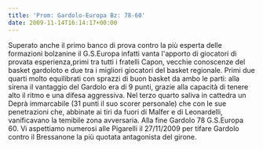 ```yaml
---
title: 'Prom: Gardolo-Europa Bz: 78-60'
date: 2009-11-14T16:14:17+00:00
---
```

Superato anche il primo banco di prova contro la più esperta delle formazioni bolzanine il G.S.Europa infatti vanta l'apporto di giocatori di provata esperienza,primi tra tutti i fratelli Capon, vecchie conoscenze del basket gardoloto e due tra i migliori giocatori del basket regionale. Primi due quarti molto equilibrati con sprazzi di buon basket da ambo le parti: alla sirena il vantaggio del Gardolo era di 9 punti, grazie alla capacità di tenere alto il ritmo e una difesa aggressiva. Nel terzo quarto saliva in cattedra un Deprà immarcabile (31 punti il suo scorer personale) che con le sue penetrazioni che, abbinate ai tiri da fuori di Malfer e di Leonardelli, vanificavano la temibile zona avversaria. Alla fine Gardolo 78 G.S.Europa 60. Vi aspettiamo numerosi alle Pigarelli il 27/11/2009 per tifare Gardolo contro il Bressanone la più quotata antagonista del girone.